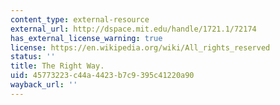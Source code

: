 ```yaml
---
content_type: external-resource
external_url: http://dspace.mit.edu/handle/1721.1/72174
has_external_license_warning: true
license: https://en.wikipedia.org/wiki/All_rights_reserved
status: ''
title: The Right Way.
uid: 45773223-c44a-4423-b7c9-395c41220a90
wayback_url: ''
---
```

